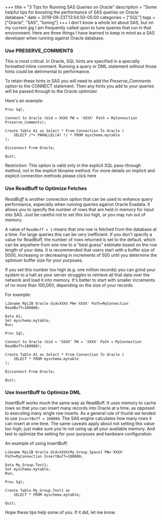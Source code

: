 +++ 
title = "3 Tips for Running SAS Queries on Oracle"
description = "Some helpful tips for boosting the performance of SAS queries on Oracle database."
date = 2019-09-23T13:54:50-05:00
categories = ["SQL"]
tags = ["Oracle", "SAS", "tuning"]
+++
I don't know a whole lot about SAS, but on my current gig I am frequently called upon to tune queries that run in that environment. Here are three things I have learned to keep in mind as a SAS developer when running against Oracle database.

### Use PRESERVE_COMMENTS

This is most critical. In Oracle, SQL hints are specified in a specially formatted inline comment. Running a query or DML statement without those hints could be detrimental to performance.

To retain these hints in SAS you will need to add the *Preserve_Comments* option to the CONNECT statement. Then any hints you add to your queries will be passed through to the Oracle optimizer.
 
Here's an example:
 
```
Proc Sql;
 
Connect to Oracle (Uid = XXXX PW = 'XXXX' Path = MyConnection Preserve_Comments);
 
Create Table A1 as Select * From Connection To Oracle (
	SELECT /*+ PARALLEL(4) */ * FROM myschema.mytable
);

Disconnect From Oracle;

Quit;                              
```
 
Restriction: This option is valid only in the explicit SQL pass-through method, not in the implicit libname method. For more details on implicit and explicit connection methods please click here

### Use ReadBuff to Optimize Fetches

*ReadBuff* is another connection option that can be used to enhance query performance, especially when running queries against Oracle Exadata. It allows you to specify the number of rows that are held in memory for input into SAS. Just be careful not to set this too high, or you may run out of memory.

A value of `ReadBuff = 1` means that one row is fetched from the database at a time. For large queries this can be very inefficient. If you don't specify a value for ReadBuff, the number of rows returned is set to the default, which can be anywhere from one row to a "best guess" estimate based on the row length of your data. It is recommended that users start with a buffer size of 5000, increasing or decreasing in increments of 500 until you determine the optimum buffer size for your purposes.

If you set this number too high (e.g. one million records) you can grind your system to a halt as your server struggles to retrieve all that data over the network and load it into memory. It's better to start with smaller increments of no more than 100,000, depending on the size of your records.
 
For example:

```
Libname MyLIB Oracle Uid=XXXX PW='XXXX' Path=MyConnection ReadBuff=100000;
 
Data A1;
Set myschema.mytable;
Run;
 
Proc Sql;

Connect to Oracle (Uid = ‘XXXX’ PW = 'XXXX' Path = MyConnection ReadBuff=100000);

Create Table A1 as Select * From Connection To Oracle (
	SELECT * FROM myschema.mytable
);

Disconnect From Oracle;

Quit;
```

### Use InsertBuff to Optimize DML

InsertBuff works much the same way as ReadBuff. It uses memory to cache rows so that you can insert many records into Oracle at a time, as opposed to executing many single row inserts. As a general rule of thumb we tended to use `InsertBuff = 100000`. The SAS engine calculates how many rows it can insert at one time. The same caveats apply about not setting this value too high; just make sure you're not using up all your available memory. And test to optimize the setting for your purposes and hardware configuration.

An example of using InsertBuff:

```
Libname MyLIB Oracle Uid=XXXX[My_Group_Space] PW='XXXX' Path=MyConnection InsertBuff=100000;
 
Data My_Group.Test1;
Set myschema.mytable;
Run;
 
Proc Sql;

Create Table My_Group.Test1 as
	SELECT * FROM myschema.mytable;
 
Quit;
```

Hope these tips help some of you. If it did, let me know.
